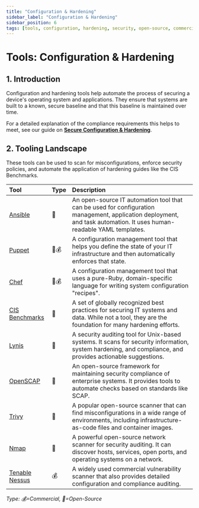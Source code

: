 ```yaml
---
title: "Configuration & Hardening"
sidebar_label: "Configuration & Hardening"
sidebar_position: 6
tags: [tools, configuration, hardening, security, open-source, commercial, cis]
---
```

# Tools: Configuration & Hardening

## 1. Introduction

Configuration and hardening tools help automate the process of securing a device's operating system and applications. They ensure that systems are built to a known, secure baseline and that this baseline is maintained over time.

For a detailed explanation of the compliance requirements this helps to meet, see our guide on **[Secure Configuration & Hardening](../implementation/build-phase/secure-configuration.md)**.

## 2. Tooling Landscape

These tools can be used to scan for misconfigurations, enforce security policies, and automate the application of hardening guides like the CIS Benchmarks.

| Tool | Type | Description |
| :--- | :--- | :--- |
| [Ansible](https://www.ansible.com/) | 🐙 | An open-source IT automation tool that can be used for configuration management, application deployment, and task automation. It uses human-readable YAML templates. |
| [Puppet](https://www.puppet.com/) | 🐙💰 | A configuration management tool that helps you define the state of your IT infrastructure and then automatically enforces that state. |
| [Chef](https://www.chef.io/) | 🐙💰 | A configuration management tool that uses a pure-Ruby, domain-specific language for writing system configuration "recipes". |
| [CIS Benchmarks](https://www.cisecurity.org/cis-benchmarks/) | 🐙 | A set of globally recognized best practices for securing IT systems and data. While not a tool, they are the foundation for many hardening efforts. |
| [Lynis](https://cisofy.com/lynis/) | 🐙 | A security auditing tool for Unix-based systems. It scans for security information, system hardening, and compliance, and provides actionable suggestions. |
| [OpenSCAP](https://www.open-scap.org/) | 🐙 | An open-source framework for maintaining security compliance of enterprise systems. It provides tools to automate checks based on standards like SCAP. |
| [Trivy](https://github.com/aquasecurity/trivy) | 🐙 | A popular open-source scanner that can find misconfigurations in a wide range of environments, including infrastructure-as-code files and container images. |
| [Nmap](https://nmap.org/) | 🐙 | A powerful open-source network scanner for security auditing. It can discover hosts, services, open ports, and operating systems on a network. |
| [Tenable Nessus](https://www.tenable.com/products/nessus) | 💰 | A widely used commercial vulnerability scanner that also provides detailed configuration and compliance auditing. |

<!-- vale off -->
*Type: 💰=Commercial, 🐙=Open-Source*
<!-- vale on -->

